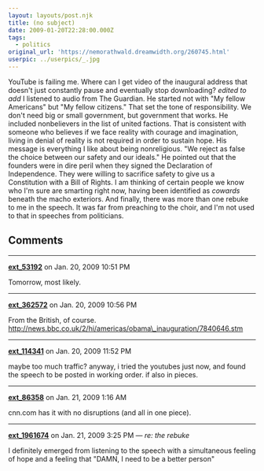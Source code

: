 ```yaml
---
layout: layouts/post.njk
title: (no subject)
date: 2009-01-20T22:28:00.000Z
tags:
  - politics
original_url: 'https://nemorathwald.dreamwidth.org/260745.html'
userpic: ../userpics/_.jpg
---
```

YouTube is failing me. Where can I get video of the inaugural address that doesn't just constantly pause and eventually stop downloading? _edited to add_ I listened to audio from The Guardian. He started not with "My fellow Americans" but "My fellow citizens." That set the tone of responsibility. We don't need big or small government, but government that works. He included nonbelievers in the list of united factions. That is consistent with someone who believes if we face reality with courage and imagination, living in denial of reality is not required in order to sustain hope. His message is everything I like about being nonreligious. "We reject as false the choice between our safety and our ideals." He pointed out that the founders were in dire peril when they signed the Declaration of Independence. They were willing to sacrifice safety to give us a Constitution with a Bill of Rights. I am thinking of certain people we know who I'm sure are smarting right now, having been identified as _cowards_ beneath the macho exteriors. And finally, there was more than one rebuke to me in the speech. It was far from preaching to the choir, and I'm not used to that in speeches from politicians.

## Comments

---

**[ext_53192](https://www.dreamwidth.org/users/ext_53192)** on Jan. 20, 2009 10:51 PM

Tomorrow, most likely.

---

**[ext_362572](https://www.dreamwidth.org/users/ext_362572)** on Jan. 20, 2009 10:56 PM

From the British, of course. http://news.bbc.co.uk/2/hi/americas/obama\_inauguration/7840646.stm

---

**[ext_114341](https://www.dreamwidth.org/users/ext_114341)** on Jan. 20, 2009 11:52 PM

maybe too much traffic? anyway, i tried the youtubes just now, and found the speech to be posted in working order. if also in pieces.

---

**[ext_86358](https://www.dreamwidth.org/users/ext_86358)** on Jan. 21, 2009 1:16 AM

cnn.com has it with no disruptions (and all in one piece).

---

**[ext_1961674](https://www.dreamwidth.org/users/ext_1961674)** on Jan. 21, 2009 3:25 PM — *re: the rebuke*

I definitely emerged from listening to the speech with a simultaneous feeling of hope and a feeling that "DAMN, I need to be a better person"
